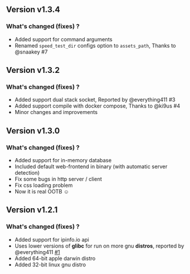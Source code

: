 ## Version v1.3.4

### What's changed (fixes) ?

- Added support for command arguments
- Renamed `speed_test_dir` configs option to `assets_path`, Thanks to @snaakey #7

## Version v1.3.2

### What's changed (fixes) ?

- Added support dual stack socket, Reported by @everything411 #3
- Added support compile with docker compose, Thanks to @ki9us #4
- Minor changes and improvements

## Version v1.3.0

### What's changed (fixes) ?

- Added support for in-memory database
- Included default web-frontend in binary (with automatic server detection)
- Fix some bugs in http server / client
- Fix css loading problem
- Now it is real OOTB ☺️

## Version v1.2.1

### What's changed (fixes) ?

- Added support for ipinfo.io api
- Uses lower versions of **glibc** for run on more gnu **distros**, reported by @everything411 [#1](https://github.com/librespeed/speedtest-rust/issues/1)
- Added 64-bit apple darwin distro
- Added 32-bit linux gnu distro
